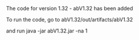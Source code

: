 The code for version 1.32 - abV1.32 has been added

To run  the code,
go to abV1.32/out/artifacts/abV1.32

and run
java -jar abV1.32.jar -na 1
